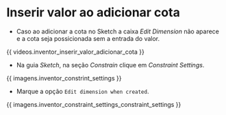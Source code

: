 # Inserir valor ao adicionar cota
- Caso ao adicionar a cota no Sketch a caixa _Edit Dimension_ não aparece e a cota seja possicionada sem a entrada do valor.

{{ videos.inventor_inserir_valor_adicionar_cota }}

- Na guia _Sketch_, na seção _Constrain_ clique em _Constraint Settings_.

{{ imagens.inventor_constrint_settings }}

- Marque a opção `Edit dimension when created`.

{{ imagens.inventor_constraint_settings_constraint_settings }}
